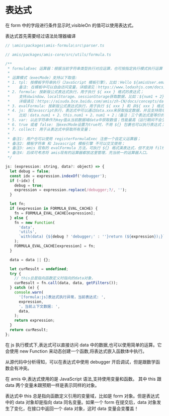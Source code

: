 # 表达式

在 form 中的字段进行条件显示时,visibleOn 的值可以使用表达式。

表达式首先需要经过语法处理器编译

```js
// \amis\packages\amis-formula\src\parser.ts
```

```js
// amis/packages/amis-core/src/utils/formula.ts

/**
 * formulaExec 运算器：根据当前字符串类型执行对应运算，也可按指定执行模式执行运算
 *
 * 运算模式（execMode）支持以下取值:
 * 1. tpl: 按模板字符串执行（JavaScript 模板引擎），比如：Hello ${amisUser.email}、<h1>Hello</h1>, <span>${amisUser.email}</span>；
 *    备注: 在模板中可以自由访问变量，详细请见：https://www.lodashjs.com/docs/lodash.template；
 * 2. formula: 按新版公式表达式执行，用于执行 ${ xxx } 格式的表达式；
 *    支持从window、localStorage、sessionStorage获取数据，比如：${num1 + 2}、${ls:env}、${window:document}、${window:document.URL}、${amisUser.email}；
 *    详细请见：https://aisuda.bce.baidu.com/amis/zh-CN/docs/concepts/data-mapping#namespace
 * 3. evalFormula: 按新版公式表达式执行，用于执行 ${ xxx } 和 非${ xxx } 格式的表达式（evalMode 为 true，不用 ${} 包裹也可以执行），功能同 formula 运算模式；
 * 4. js: 按Javascript执行，表达式中可以通过data.xxx来获取指定数据，并且支持简单运算；
 *    比如：data.num1 + 2、this.num1 + 2、num1 + 2；（备注：三个表达式是等价的，这里的 this 就是 data。）
 * 5. var: 以此字符串作为key值从当前数据域data中获取数值；性能最高（运行期间不会生成ast和表达式运算）；
 * 6. true 或者 false: 当execMode设置为true时，不用 ${} 包裹也可以执行表达式；
 * 7. collect: 用于从表达式中获取所有变量；
 *
 * 备注1: 用户也可以使用 registerFormulaExec 注册一个自定义运算器；
 * 备注2: 模板字符串 和 Javascript 模板引擎 不可以交叉使用；
 * 备注3: amis 现有的 evalFormula 方法，可执行 ${} 格式类表达式，但不支持 filter 过滤器，所以这里用 resolveValueByName 实现；
 * 备注4: 后续可考虑将 amis现有的运算器都放这里管理，充当统一的运算器入口。
 */

js: (expression: string, data?: object) => {
  let debug = false;
  const idx = expression.indexOf('debugger');
  if (~idx) {
    debug = true;
    expression = expression.replace(/debugger;?/, '');
  }

  let fn;
  if (expression in FORMULA_EVAL_CACHE) {
    fn = FORMULA_EVAL_CACHE[expression];
  } else {
    fn = new Function(
      'data',
      'utils',
      `with(data) {${debug ? 'debugger;' : ''}return (${expression});}`,
    );
    FORMULA_EVAL_CACHE[expression] = fn;
  }

  data = data || {};

  let curResult = undefined;
  try {
    // this总是指向函数定义时指向的data对象，
    curResult = fn.call(data, data, getFilters());
  } catch (e) {
    console.warn(
      '[formula:js]表达式执行异常，当前表达式: ',
      expression,
      '，当前上下文数据: ',
      data,
    );
    return expression;
  }
  return curResult;
};
```

在 js 执行模式下,表达式可以直接访问 data 中的数据,也可以使用简单的运算。它会使用 new Function 来动态创建一个函数,将表达式嵌入函数体中执行。

从源代码中分析得知，可以在表达式中使用 debugger 开启调试，但是跟数学函数会有冲突。

在 amis 中,表达式使用的是 JavaScript 语法,支持使用变量和函数。
其中 this 跟 data 两个变量未跟预期一样是表示同样的对象。

表达式中 this 总是指向函数定义引用的变量域，比如是 form 对象。但是表达式中的 data 对象却是指向 data 同名变量。如果一个 form 在提交后，data 对象发生了变化，在接口中返回一个 data 对象，这时 data 变量会变覆盖！
